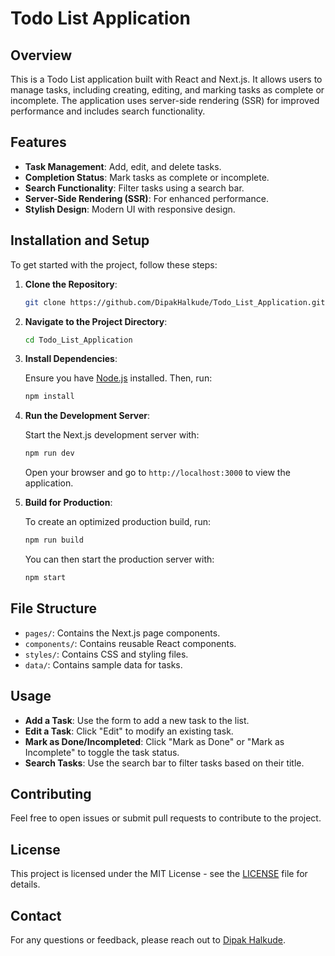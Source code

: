 # Todo List Application

## Overview

This is a Todo List application built with React and Next.js. It allows users to manage tasks, including creating, editing, and marking tasks as complete or incomplete. The application uses server-side rendering (SSR) for improved performance and includes search functionality.

## Features

- **Task Management**: Add, edit, and delete tasks.
- **Completion Status**: Mark tasks as complete or incomplete.
- **Search Functionality**: Filter tasks using a search bar.
- **Server-Side Rendering (SSR)**: For enhanced performance.
- **Stylish Design**: Modern UI with responsive design.

## Installation and Setup

To get started with the project, follow these steps:

1. **Clone the Repository**:

    ```bash
    git clone https://github.com/DipakHalkude/Todo_List_Application.git
    ```

2. **Navigate to the Project Directory**:

    ```bash
    cd Todo_List_Application
    ```

3. **Install Dependencies**:

    Ensure you have [Node.js](https://nodejs.org/) installed. Then, run:

    ```bash
    npm install
    ```

4. **Run the Development Server**:

    Start the Next.js development server with:

    ```bash
    npm run dev
    ```

    Open your browser and go to `http://localhost:3000` to view the application.

5. **Build for Production**:

    To create an optimized production build, run:

    ```bash
    npm run build
    ```

    You can then start the production server with:

    ```bash
    npm start
    ```

## File Structure

- `pages/`: Contains the Next.js page components.
- `components/`: Contains reusable React components.
- `styles/`: Contains CSS and styling files.
- `data/`: Contains sample data for tasks.

## Usage

- **Add a Task**: Use the form to add a new task to the list.
- **Edit a Task**: Click "Edit" to modify an existing task.
- **Mark as Done/Incompleted**: Click "Mark as Done" or "Mark as Incomplete" to toggle the task status.
- **Search Tasks**: Use the search bar to filter tasks based on their title.

## Contributing

Feel free to open issues or submit pull requests to contribute to the project.

## License

This project is licensed under the MIT License - see the [LICENSE](LICENSE) file for details.

## Contact

For any questions or feedback, please reach out to [Dipak Halkude](mailto:dipak@example.com).
